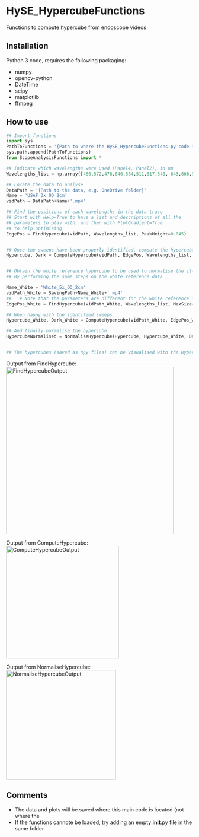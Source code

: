 # HySE_HypercubeFunctions
Functions to compute hypercube from endoscope videos 

## Installation
Python 3 code, requires the following packaging:

- numpy
- opencv-python
- DateTime
- scipy
- matplotlib
- ffmpeg

## How to use
```python
## Import functions
import sys
PathToFunctions = '{Path to where the HySE_HypercubeFunctions.py code is located}'
sys.path.append(PathToFunctions)
from ScopeAnalysisFunctions import *

## Indicate which wavelengths were used (Panel4, Panel2), in nm
Wavelengths_list = np.array([486,572,478,646,584,511,617,540, 643,606,563,498,594,526,630,553])

## Locate the data to analyse
DataPath = '{Path to the data, e.g. OneDrive folder}'
Name = 'USAF_3x_OD_2cm'
vidPath = DataPath+Name+'.mp4'

## Find the positions of each wavelengths in the data trace
## Start with Help=True to have a list and descriptions of all the
## parameters to play with, and then with PlotGradient=True
## to help optimising
EdgePos = FindHypercube(vidPath, Wavelengths_list, PeakHeight=0.045)


## Once the sweeps have been properly identified, compute the hypercube
Hypercube, Dark = ComputeHypercube(vidPath, EdgePos, Wavelengths_list, Name=Name)


## Obtain the white reference hypercube to be used to normalise the illumination profile
## By performing the same steps on the white reference data

Name_White = 'White_5x_OD_2cm'
vidPath_White = SavingPath+Name_White+'.mp4'
##   # Note that the parameters are different for the white reference in this example because the repeat number is different
EdgePos_White = FindHypercube(vidPath_White, Wavelengths_list, MaxSize=60, DarkMin=150, PeakHeight=0.1, PlateauSize=54)

## When happy with the identified sweeps
Hypercube_White, Dark_White = ComputeHypercube(vidPath_White, EdgePos_White, Wavelengths_list, Name=Name)

## And finally normalise the hypercube
HypercubeNormalised = NormaliseHypercube(Hypercube, Hypercube_White, Dark_White, Wavelengths_list)


## The hypercubes (saved as npy files) can be visualised with the Hypercube visualiser
```

Output from FindHypercube:
<img width="452" alt="FindHypercubeOutput" src="https://github.com/user-attachments/assets/b6d45c7a-b74b-455e-97e9-ff4649ad153e">

Output from ComputeHypercube:
<img width="304" alt="ComputeHypercubeOutput" src="https://github.com/user-attachments/assets/afd3fbb1-79c5-4c69-9a6d-0dc0e0fe4a1f">

Output from NormaliseHypercube:
<img width="296" alt="NormaliseHypercubeOutput" src="https://github.com/user-attachments/assets/42648e4a-8a94-481b-9727-0c1ae76998be">

## Comments
- The data and plots will be saved where this main code is located (not where the 
- If the functions cannote be loaded, try adding an empty __init__.py file in the same folder
